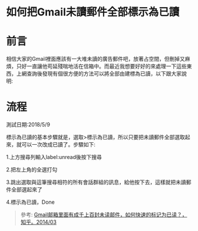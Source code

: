 # 如何把Gmail未讀郵件全部標示為已讀



# 前言

相信大家的Gmail裡面應該有一大堆未讀的廣告郵件吧，放著占空間，但刪掉又麻煩，只好一直讓他苟延殘喘地活在信箱中。而最近我想要好好的來處理一下這些東西，上網查詢後發現有個很方便的方法可以將全部由建標為已讀，以下跟大家說明:

# 流程

測試日期:2018/5/9

標示為已讀的基本步驟就是，選取>標示為已讀，所以只要把未讀郵件全部選取起來，就可以一次改成已讀了。步驟如下:

1.上方搜尋列輸入label:unread後按下搜尋

2.把左上角的全選打勾

3.跳出選取與這筆搜尋相符的所有會話群組的訊息，給他按下去，這樣就把未讀郵件全部選起來了

4.標示為已讀，Done


> 參考: [Gmail邮箱里面有成千上百封未读邮件，如何快速的标记为已读？，知乎。2014/03](https://www.zhihu.com/question/20246522)
